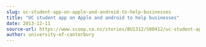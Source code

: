 ```yaml
---
slug: uc-student-app-on-apple-and-android-to-help-businesses
title: "UC student app on Apple and android to help businesses"
date: 2013-12-11
source-url: https://www.scoop.co.nz/stories/BU1312/S00412/uc-student-app-on-apple-and-android-to-help-businesses.htm
author: university-of-canterbury
---
```

